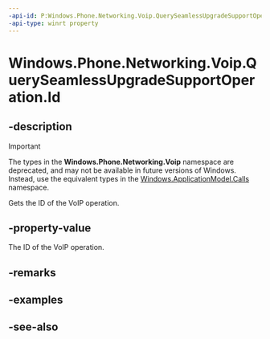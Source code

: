 ```yaml
---
-api-id: P:Windows.Phone.Networking.Voip.QuerySeamlessUpgradeSupportOperation.Id
-api-type: winrt property
---
```


<!-- Property syntax
public uint Id { get; }
-->

# Windows.Phone.Networking.Voip.QuerySeamlessUpgradeSupportOperation.Id

## -description

> [!IMPORTANT]
> The types in the **Windows.Phone.Networking.Voip** namespace are deprecated, and may not be available in future versions of Windows. Instead, use the equivalent types in the [Windows.ApplicationModel.Calls](/uwp/api/windows.applicationmodel.calls) namespace.

Gets the ID of the VoIP operation.

## -property-value
The ID of the VoIP operation.

## -remarks

## -examples

## -see-also
